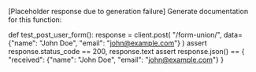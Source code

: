 [Placeholder response due to generation failure]
Generate documentation for this function:

def test_post_user_form():
    response = client.post(
        "/form-union/", data={"name": "John Doe", "email": "john@example.com"}
    )
    assert response.status_code == 200, response.text
    assert response.json() == {
        "received": {"name": "John Doe", "email": "john@example.com"}
    }

